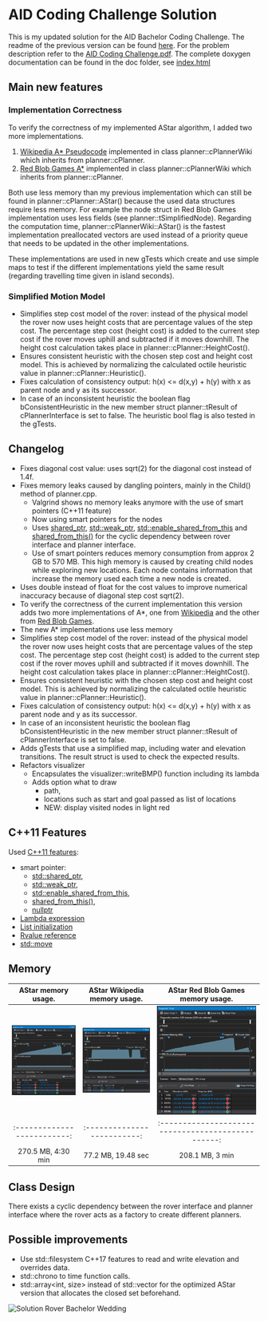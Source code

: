 # AID Coding Challenge Solution

This is my updated solution for the AID Bachelor Coding Challenge. 
The readme of the previous version can be found [here](README_v0.md).
For the problem description refer to the [AID Coding Challenge.pdf](AID_Coding_Challenge.pdf). 
The complete doxygen documentation can be found in the doc folder, see [index.html](doc/html/index.html)

## Main new features

### Implementation Correctness

To verify the correctness of my implemented AStar algorithm, I added two more implementations.
1. [Wikipedia A* Pseudocode](https://en.wikipedia.org/wiki/A*_search_algorithm#Pseudocode) implemented in class planner::cPlannerWiki which inherits from planner::cPlanner.
2. [Red Blob Games A*](https://www.redblobgames.com/pathfinding/a-star/implementation.html#cplusplus) implemented in class planner::cPlannerWiki which inherits from planner::cPlanner.

Both use less memory than my previous implementation which can still be found in planner::cPlanner::AStar() because the used
data structures require less memory. For example the node struct in Red Blob Games implementation uses less fields (see planner::tSimplifiedNode).
Regarding the computation time, planner::cPlannerWiki::AStar() is the fastest implementation preallocated vectors are used instead of a priority queue that needs to be updated in the other implementations.

These implementations are used in new gTests which create and use simple maps to test if the different implementations yield the same result (regarding travelling time given in island seconds).

### Simplified Motion Model

- Simplifies step cost model of the rover: instead of the physical model the rover now uses height costs that are percentage values of the step cost.
The percentage step cost (height cost) is added to the current step cost if the rover moves uphill and subtracted if it moves downhill.
The height cost calculation takes place in planner::cPlanner::HeightCost().
- Ensures consistent heuristic with the chosen step cost and height cost model. This is achieved by normalizing the 
calculated octile heuristic value in planner::cPlanner::Heuristic().
- Fixes calculation of consistency output: h(x) <= d(x,y) + h(y) with x as parent node and y as its successor.
- In case of an inconsistent heuristic the boolean flag bConsistentHeuristic in the new member struct planner::tResult of cPlannerInterface is set to false. The heuristic bool flag is also tested in the gTests.

## Changelog

- Fixes diagonal cost value: uses sqrt(2) for the diagonal cost instead of 1.4f.
- Fixes memory leaks caused by dangling pointers, mainly in the Child() method of planner.cpp.
    - Valgrind shows no memory leaks anymore with the use of smart pointers (C++11 feature)
    - Now using smart pointers for the nodes
    - Uses [shared_ptr](https://en.cppreference.com/w/cpp/memory/shared_ptr), [std::weak_ptr](http://en.cppreference.com/w/cpp/memory/weak_ptr), 
    [std::enable_shared_from_this](http://en.cppreference.com/w/cpp/memory/enable_shared_from_this) and [shared_from_this()](https://en.cppreference.com/w/cpp/memory/enable_shared_from_this/shared_from_this)
    for the cyclic dependency between rover interface and planner interface.
    - Use of smart pointers reduces memory consumption from approx 2 GB to 570 MB. This high memory is caused by creating
    child nodes while exploring new locations. Each node contains information that increase the memory used each time a new node is created.
- Uses double instead of float for the cost values to improve numerical inaccuracy because of diagonal step cost sqrt(2).
- To verify the correctness of the current implementation this version adds two more implementations of A*,
one from [Wikipedia](https://en.wikipedia.org/wiki/A*_search_algorithm#Pseudocode) and
the other from [Red Blob Games](https://www.redblobgames.com/pathfinding/a-star/implementation.html#cpp-astar).
- The new A* implementations use less memory 
- Simplifies step cost model of the rover: instead of the physical model the rover now uses height costs that are percentage values of the step cost.
The percentage step cost (height cost) is added to the current step cost if the rover moves uphill and subtracted if it moves downhill.
The height cost calculation takes place in planner::cPlanner::HeightCost().
- Ensures consistent heuristic with the chosen step cost and height cost model. This is achieved by normalizing the 
calculated octile heuristic value in planner::cPlanner::Heuristic().
- Fixes calculation of consistency output: h(x) <= d(x,y) + h(y) with x as parent node and y as its successor.
- In case of an inconsistent heuristic the boolean flag bConsistentHeuristic in the new member struct planner::tResult of cPlannerInterface is set to false.
- Adds gTests that use a simplified map, including water and elevation transitions. The result struct is used to check the expected results.
- Refactors visualizer
    - Encapsulates the visualizer::writeBMP() function including its lambda 
    - Adds option what to draw
        - path, 
        - locations such as start and goal passed as list of locations
        - NEW: display visited nodes in light red
        
## C++11 Features

Used [C++11 features](https://github.com/AnthonyCalandra/modern-cpp-features):
- smart pointer: 
    - [std::shared_ptr](https://en.cppreference.com/w/cpp/memory/shared_ptr), 
    - [std::weak_ptr](https://en.cppreference.com/w/cpp/memory/weak_ptr), 
    - [std::enable_shared_from_this](https://en.cppreference.com/w/cpp/memory/enable_shared_from_this), 
    - [shared_from_this()](https://en.cppreference.com/w/cpp/memory/enable_shared_from_this/shared_from_this), 
    - [nullptr](https://en.cppreference.com/w/cpp/language/nullptr)
- [Lambda expression](https://en.cppreference.com/w/cpp/language/lambda)
- [List initialization](https://en.cppreference.com/w/cpp/language/list_initialization)
- [Rvalue reference](https://en.cppreference.com/w/cpp/language/reference)
- [std::move](https://en.cppreference.com/w/cpp/utility/move)
    
## Memory

AStar memory usage.             |  AStar Wikipedia memory usage. | AStar Red Blob Games memory usage.
:-------------------------:|:-------------------------:|:------------------------------------------------:
<img src="doc/images/memory_usage_AStar.png" alt="AStar" width="250" />  |  <img src="doc/images/memory_usage_AStar_Wiki.png" alt="AStarWiki" width="250" /> | <img src="doc/images/memory_usage_AStar_RBG.png" alt="AStarRedBlobGames" width="250" /> 
:-------------------------:|:-------------------------:|:------------------------------------------------:
270.5 MB, 4:30 min         |   77.2 MB, 19.48 sec      |  208.1 MB, 3 min


## Class Design

There exists a cyclic dependency between the rover interface and planner interface where the rover acts as a factory to create different planners.

## Possible improvements

- Use std::filesystem C++17 features to read and write elevation and overrides data.
- std::chrono to time function calls.
- std::array<int, size> instead of std::vector for the optimized AStar version that allocates the closed set beforehand.

<img src="doc/images/solution_rover_bachelor_wedding.bmp" alt="Solution Rover Bachelor Wedding" width="200"/>
